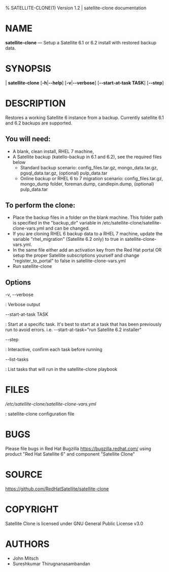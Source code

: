 % SATELLITE-CLONE(1) Version 1.2 | satellite-clone documentation

NAME
====

**satellite-clone** — Setup a Satellite 6.1 or 6.2 install with restored backup data.

SYNOPSIS
========

| **satellite-clone** \[**-h**|**--help**] \[**-v**|**--verbose**] \[**--start-at-task TASK**] \[**--step**]

DESCRIPTION
===========

Restores a working Satellite 6 instance from a backup.
Currently satellite 6.1 and 6.2 backups are supported.

You will need:
--------------

  - A blank, clean install, RHEL 7 machine,
  - A Satellite backup (katello-backup in 6.1 and 6.2), see the required files below
    - Standard backup scenario: config_files.tar.gz, mongo_data.tar.gz, pgsql_data.tar.gz, (optional) pulp_data.tar
    - Online backup or RHEL 6 to 7 migration scenario: config_files.tar.gz, mongo_dump folder, foreman.dump, candlepin.dump, (optional) pulp_data.tar

To perform the clone:
---------------------

  - Place the backup files in a folder on the blank machine. This folder path is specified in the "backup_dir" variable in /etc/satellite-clone/satellite-clone-vars.yml and can be changed.
  - If you are cloning RHEL 6 backup data to a RHEL 7 machine, update the variable "rhel_migration" (Satellite 6.2 only) to true in satellite-clone-vars.yml.
  - In the same file either add an activation key from the Red Hat portal OR setup the proper Satellite subscriptions yourself and change "register_to_portal" to false in satellite-clone-vars.yml
  - Run satellite-clone


Options
-------

-v, --verbose

:  Verbose output

--start-at-task TASK

:  Start at a specific task. It's best to start at a task that has been previously run to avoid errors. i.e. --start-at-task="run Satellite 6.2 installer"

--step

:  Interactive, confirm each task before running

--list-tasks

:  List tasks that will run in the satellite-clone playbook

FILES
=====

*/etc/satellite-clone/satellite-clone-vars.yml*

:   satellite-clone configuration file

BUGS
====

Please file bugs in Red Hat Bugzilla <https://bugzilla.redhat.com/> using product "Red Hat Satellite 6" and component "Satellite Clone"

SOURCE
======

<https://github.com/RedHatSatellite/satellite-clone>

COPYRIGHT
=========

Satellite Clone is licensed under GNU General Public License v3.0

AUTHORS
=======

- John Mitsch
- Sureshkumar Thirugnanasambandan
